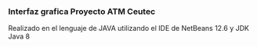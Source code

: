 ### Interfaz grafica Proyecto ATM Ceutec

Realizado en el lenguaje de JAVA utilizando el IDE de NetBeans 12.6 y JDK Java 8

